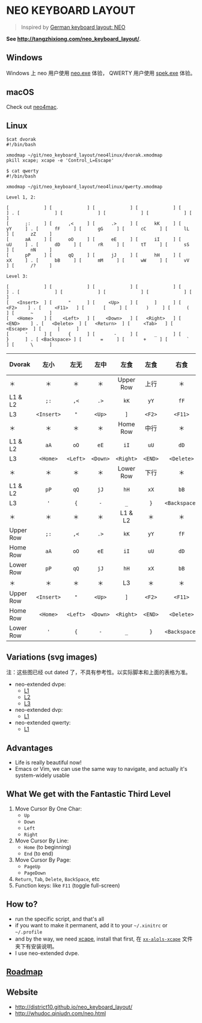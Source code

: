 NEO KEYBOARD LAYOUT
===================

> Inspired by [German keyboard layout: NEO][neo-official]

**See <http://tangzhixiong.com/neo_keyboard_layout/>**.

## Windows

Windows 上 neo 用户使用 [neo.exe](https://github.com/district10/neo_keyboard_layout/blob/master/neo4win/neo.exe) 体验，
QWERTY 用户使用 [spek.exe](https://github.com/district10/neo_keyboard_layout/blob/master/neo4win/spek.exe) 体验。

## macOS

Check out [neo4mac](neo4mac).

## Linux

```
$cat dvorak
#!/bin/bash

xmodmap ~/git/neo_keyboard_layout/neo4linux/dvorak.xmodmap
pkill xcape; xcape -e 'Control_L=Escape'

$ cat qwerty
#!/bin/bash

xmodmap ~/git/neo_keyboard_layout/neo4linux/qwerty.xmodmap
```

```
Level 1, 2:

[             ] [             ] [             ] [             ] [             ] . [             ] [             ] [             ] [             ] [             ]
[      ;:     ] [      ,<     ] [      .>     ] [      kK     ] [      yY     ] . [      fF     ] [      gG     ] [      cC     ] [      lL     ] [      zZ     ]
[      aA     ] [      oO     ] [      eE     ] [      iI     ] [      uU     ] . [      dD     ] [      rR     ] [      tT     ] [      sS     ] [      nN     ]
[      pP     ] [      qQ     ] [      jJ     ] [      hH     ] [      xX     ] . [      bB     ] [      mM     ] [      wW     ] [      vV     ] [      /?     ]

Level 3:

[             ] [             ] [             ] [             ] [             ] . [             ] [             ] [             ] [             ] [             ]
[   <Insert>  ] [      "      ] [     <Up>    ] [      ]      ] [     <F2>    ] . [     <F11>   ] [       [     ] [       )     ] [      (      ] [      ~      ]
[   <Home>    ] [    <Left>   ] [    <Down>   ] [   <Right>   ] [    <END>    ] . [   <Delete>  ] [   <Return>  ] [     <Tab>   ] [   <Escape>  ] [      |      ]
[      '      ] [      {      ] [       -     ] [      _      ] [      }      ] . [ <Backspace> ] [       =     ] [       +     ] [       `     ] [      \      ]
```

|   Dvorak  |      左小     |      左无     |      左中     |      左食     |     左食      |     右食      |      右食     |      右中     |      右无     |      右小     |
| :-------- | :-----------: | :-----------: | :-----------: | :-----------: | :-----------: | :-----------: | :-----------: | :-----------: | :-----------: | :-----------: |
|     ＊    |       ＊      |       ＊      |       ＊      |  Upper Row    |       上行    |       ＊      |       ＊      |       ＊      |       ＊      |       ＊      |
|  L1 & L2  |      `;:`     |      `,<`     |      `.>`     |      `kK`     |      `yY`     |      `fF`     |      `gG`     |      `cC`     |      `lL`     |      `zZ`     |
|     L3    |   `<Insert>`  |      `"`      |     `<Up>`    |      `]`      |     `<F2>`    |     `<F11>`   |       `[`     |       `)`     |      `(`      |      `~`      |
|     ＊    |       ＊      |       ＊      |       ＊      |   Home Row    |       中行    |       ＊      |       ＊      |       ＊      |       ＊      |       ＊      |
|  L1 & L2  |      `aA`     |      `oO`     |      `eE`     |      `iI`     |      `uU`     |      `dD`     |      `rR`     |      `tT`     |      `sS`     |      `nN`     |
|     L3    |   `<Home>`    |    `<Left>`   |    `<Down>`   |   `<Right>`   |    `<END>`    |   `<Delete>`  |   `<Return>`  |     `<Tab>`   |   `<Escape>`  |      `|`      |
|     ＊    |       ＊      |       ＊      |       ＊      |   Lower Row   |       下行    |       ＊      |       ＊      |       ＊      |       ＊      |       ＊      |
|  L1 & L2  |      `pP`     |      `qQ`     |      `jJ`     |      `hH`     |      `xX`     |      `bB`     |      `mM`     |      `wW`     |      `vV`     |      `/?`     |
|     L3    |      `'`      |      `{`      |       `-`     |      `_`      |      `}`      | `<Backspace>` |       `=`     |       `+`     |    `` ` ``    |      `\`      |
|     ＊    |       ＊      |       ＊      |       ＊      |   L1 & L2     |      ＊       |       ＊      |       ＊      |       ＊      |       ＊      |       ＊      |
| Upper Row |      `;:`     |      `,<`     |      `.>`     |      `kK`     |      `yY`     |      `fF`     |      `gG`     |      `cC`     |      `lL`     |      `zZ`     |
| Home Row  |      `aA`     |      `oO`     |      `eE`     |      `iI`     |      `uU`     |      `dD`     |      `rR`     |      `tT`     |      `sS`     |      `nN`     |
| Lower Row |      `pP`     |      `qQ`     |      `jJ`     |      `hH`     |      `xX`     |      `bB`     |      `mM`     |      `wW`     |      `vV`     |      `/?`     |
|     ＊    |       ＊      |       ＊      |       ＊      |      L3       |       ＊      |       ＊      |       ＊      |       ＊      |       ＊      |       ＊      |
| Upper Row |   `<Insert>`  |      `"`      |     `<Up>`    |      `]`      |     `<F2>`    |     `<F11>`   |       `[`     |       `)`     |      `(`      |      `~`      |
| Home Row  |   `<Home>`    |    `<Left>`   |    `<Down>`   |   `<Right>`   |    `<END>`    |   `<Delete>`  |   `<Return>`  |     `<Tab>`   |   `<Escape>`  |      `|`      |
| Lower Row |      `'`      |      `{`      |       `-`     |      `_`      |      `}`      | `<Backspace>` |       `=`     |       `+`     |    `` ` ``    |      `\`      |

## Variations (svg images)

注：这些图已经 out dated 了，不具有参考性。以实际脚本和上面的表格为准。

* neo-extended dvpe:
    + [L1][dvpe-L1]
    + [L2][dvpe-L2]
    + [L3][neo-L3]
* neo-extended dvp:
    + [L1][dvp-L1]
* neo-extended qwerty:
    + [L1][qwerty-L1]

## Advantages

* Life is really beautiful now!
* Emacs or Vim, we can use the same way to navigate, and actually it's system-widely usable

## What We get with the Fantastic Third Level

1. Move Cursor By One Char:
    * `Up`
    * `Down`
    * `Left`
    * `Right`
2. Move Cursor By Line:
    * `Home` (to beginning)
    * `End` (to end)
3. Move Cursor By Page:
    * `PageUp`
    * `PageDown`
4. `Return`, `Tab`, `Delete`, `BackSpace`, etc
5. Function keys: like `F11` (toggle full-screen)

## How to?

* run the specific script, and that's all
* if you want to make it permanent, add it to your `~/.xinitrc` or `~/.profile`
* and by the way, we need [xcape](https://github.com/alols/xcape), install that first, 在 [`xx-alols-xcape`](xx-alols-xcape) 文件夹下有安装说明。
* I use neo-extended dvpe.

## [Roadmap](/roadmap.md)

[neo-official]: http://www.neo-layout.org/
[jianshu-blog]: http://jianshu.io/p/2f56bed65e5c
[dvpe-L1]: http://gnat-tang-shared-image.qiniudn.com/neo-dvpe-L1.svg
[dvpe-L2]: http://gnat-tang-shared-image.qiniudn.com/neo-dvpe-L2.svg
[dvp-L1]: http://gnat-tang-shared-image.qiniudn.com/neo-dvp-L1.svg
[dvp-L2]: http://gnat-tang-shared-image.qiniudn.com/neo-dvp-L2.svg
[qwerty-L1]: http://gnat-tang-shared-image.qiniudn.com/neo-qwerty-L1.svg
[qwerty-L2]: http://gnat-tang-shared-image.qiniudn.com/neo-qwerty-L2.svg
[neo-L3]: http://gnat-tang-shared-image.qiniudn.com/neo-L3.svg

## Website

* <http://district10.github.io/neo_keyboard_layout/>
* <http://whudoc.qiniudn.com/neo.html>
